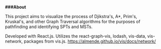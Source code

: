 **###About**

This project aims to visualize the process of Djikstra's, A*, Prim's, Kruskal's, and other Graph Traversal algorithms for the purposes of pathfinding and identifying SPTs and MSTs.

Developed with React.js. Utilizes the react-graph-vis, lodash, vis-data, vis-network, packages from vis.js. https://almende.github.io/vis/docs/network/
